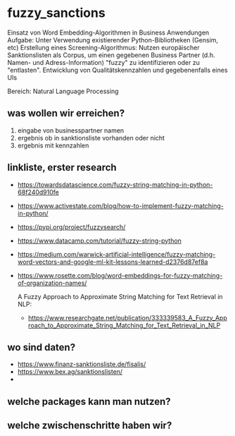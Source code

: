 # fuzzy_sanctions

Einsatz von Word Embedding-Algorithmen in Business Anwendungen
Aufgabe: Unter Verwendung existierender Python-Bibliotheken (Gensim, etc) Erstellung eines Screening-Algorithmus: Nutzen europäischer Sanktionslisten als Corpus, um einen gegebenen Business Partner (d.h. Namen- und Adress-Information) "fuzzy" zu identifizieren oder zu "entlasten". Entwicklung von Qualitätskennzahlen und gegebenenfalls eines UIs

Bereich: Natural Language Processing

## was wollen wir erreichen?
1. eingabe von businesspartner namen
2. ergebnis ob in sanktionsliste vorhanden oder nicht
3. ergebnis mit kennzahlen

## linkliste, erster research
- https://towardsdatascience.com/fuzzy-string-matching-in-python-68f240d910fe
- https://www.activestate.com/blog/how-to-implement-fuzzy-matching-in-python/
- https://pypi.org/project/fuzzysearch/
- https://www.datacamp.com/tutorial/fuzzy-string-python

- https://medium.com/warwick-artificial-intelligence/fuzzy-matching-word-vectors-and-google-ml-kit-lessons-learned-d2376d87ef8a
- https://www.rosette.com/blog/word-embeddings-for-fuzzy-matching-of-organization-names/

  A Fuzzy Approach to Approximate String Matching for Text Retrieval in NLP:
  - https://www.researchgate.net/publication/333339583_A_Fuzzy_Approach_to_Approximate_String_Matching_for_Text_Retrieval_in_NLP
  
## wo sind daten?
- https://www.finanz-sanktionsliste.de/fisalis/
- https://www.bex.ag/sanktionslisten/
- 

## welche packages kann man nutzen?

## welche zwischenschritte haben wir?


